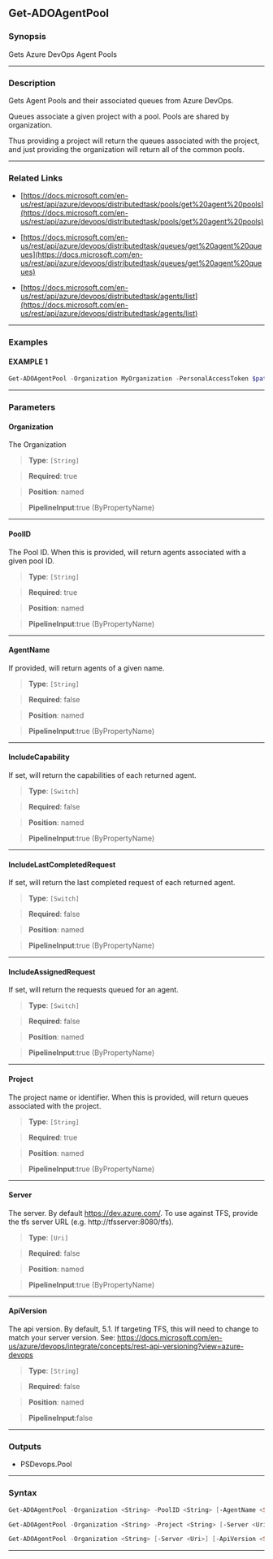 Get-ADOAgentPool
----------------
### Synopsis
Gets Azure DevOps Agent Pools

---
### Description

Gets Agent Pools and their associated queues from Azure DevOps.

Queues associate a given project with a pool.
Pools are shared by organization.

Thus providing a project will return the queues associated with the project,
and just providing the organization will return all of the common pools.

---
### Related Links
* [https://docs.microsoft.com/en-us/rest/api/azure/devops/distributedtask/pools/get%20agent%20pools](https://docs.microsoft.com/en-us/rest/api/azure/devops/distributedtask/pools/get%20agent%20pools)



* [https://docs.microsoft.com/en-us/rest/api/azure/devops/distributedtask/queues/get%20agent%20queues](https://docs.microsoft.com/en-us/rest/api/azure/devops/distributedtask/queues/get%20agent%20queues)



* [https://docs.microsoft.com/en-us/rest/api/azure/devops/distributedtask/agents/list](https://docs.microsoft.com/en-us/rest/api/azure/devops/distributedtask/agents/list)



---
### Examples
#### EXAMPLE 1
```PowerShell
Get-ADOAgentPool -Organization MyOrganization -PersonalAccessToken $pat
```

---
### Parameters
#### **Organization**

The Organization



> **Type**: ```[String]```

> **Required**: true

> **Position**: named

> **PipelineInput**:true (ByPropertyName)



---
#### **PoolID**

The Pool ID.  When this is provided, will return agents associated with a given pool ID.



> **Type**: ```[String]```

> **Required**: true

> **Position**: named

> **PipelineInput**:true (ByPropertyName)



---
#### **AgentName**

If provided, will return agents of a given name.



> **Type**: ```[String]```

> **Required**: false

> **Position**: named

> **PipelineInput**:true (ByPropertyName)



---
#### **IncludeCapability**

If set, will return the capabilities of each returned agent.



> **Type**: ```[Switch]```

> **Required**: false

> **Position**: named

> **PipelineInput**:true (ByPropertyName)



---
#### **IncludeLastCompletedRequest**

If set, will return the last completed request of each returned agent.



> **Type**: ```[Switch]```

> **Required**: false

> **Position**: named

> **PipelineInput**:true (ByPropertyName)



---
#### **IncludeAssignedRequest**

If set, will return the requests queued for an agent.



> **Type**: ```[Switch]```

> **Required**: false

> **Position**: named

> **PipelineInput**:true (ByPropertyName)



---
#### **Project**

The project name or identifier.  When this is provided, will return queues associated with the project.



> **Type**: ```[String]```

> **Required**: true

> **Position**: named

> **PipelineInput**:true (ByPropertyName)



---
#### **Server**

The server.  By default https://dev.azure.com/.
To use against TFS, provide the tfs server URL (e.g. http://tfsserver:8080/tfs).



> **Type**: ```[Uri]```

> **Required**: false

> **Position**: named

> **PipelineInput**:true (ByPropertyName)



---
#### **ApiVersion**

The api version.  By default, 5.1.
If targeting TFS, this will need to change to match your server version.
See: https://docs.microsoft.com/en-us/azure/devops/integrate/concepts/rest-api-versioning?view=azure-devops



> **Type**: ```[String]```

> **Required**: false

> **Position**: named

> **PipelineInput**:false



---
### Outputs
* PSDevops.Pool




---
### Syntax
```PowerShell
Get-ADOAgentPool -Organization <String> -PoolID <String> [-AgentName <String>] [-IncludeCapability] [-IncludeLastCompletedRequest] [-IncludeAssignedRequest] [-Server <Uri>] [-ApiVersion <String>] [<CommonParameters>]
```
```PowerShell
Get-ADOAgentPool -Organization <String> -Project <String> [-Server <Uri>] [-ApiVersion <String>] [<CommonParameters>]
```
```PowerShell
Get-ADOAgentPool -Organization <String> [-Server <Uri>] [-ApiVersion <String>] [<CommonParameters>]
```
---
